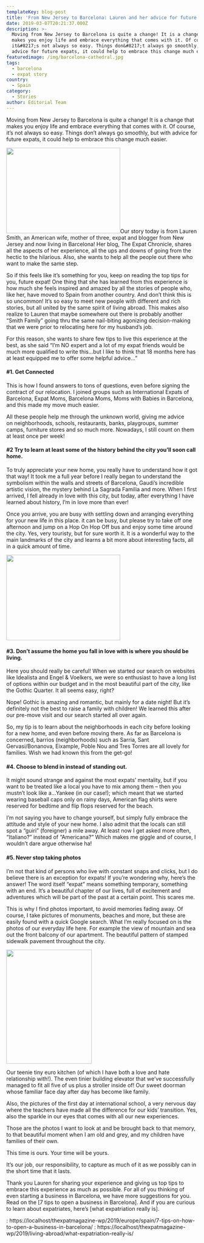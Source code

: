 ```yaml
---
templateKey: blog-post
title: 'From New Jersey to Barcelona: Lauren and her advice for future expats'
date: 2019-03-07T20:21:37.000Z
description: >-
  Moving from New Jersey to Barcelona is quite a change! It is a change that
  makes you enjoy life and embrace everything that comes with it. Of course,
  it&#8217;s not always so easy. Things don&#8217;t always go smoothly, but with
  advice for future expats, it could help to embrace this change much easier.
featuredimage: /img/barcelona-cathedral.jpg
tags:
  - barcelona
  - expat story
country:
  - Spain
category:
  - Stories
author: Editorial Team
---
```


Moving from New Jersey to Barcelona is quite a change! It is a change that makes you enjoy life and embrace everything that comes with it. Of course, it&#8217;s not always so easy. Things don&#8217;t always go smoothly, but with advice for future expats, it could help to embrace this change much easier.

<img  src="/img/uploads/2019/03/Barcelona-Cathedral-300x225.jpg" alt="" width="300" height="225" srcset="/img/uploads/2019/03/Barcelona-Cathedral-300x225.jpg 300w, /img/uploads/2019/03/Barcelona-Cathedral-768x576.jpg 768w, /img/uploads/2019/03/Barcelona-Cathedral-1024x768.jpg 1024w, /img/uploads/2019/03/Barcelona-Cathedral-1150x863.jpg 1150w, /img/uploads/2019/03/Barcelona-Cathedral.jpg 1200w" sizes="(max-width: 300px) 100vw, 300px" />Our story today is from Lauren Smith, an American wife, mother of three, expat and blogger from New Jersey and now living in Barcelona! Her blog, The Expat Chronicle, shares all the aspects of her experience, all the ups and downs of going from the hectic to the hilarious. Also, she wants to help all the people out there who want to make the same step.

So if this feels like it&#8217;s something for you, keep on reading the top tips for you, future expat! One thing that she has learned from this experience is how much she feels inspired and amazed by all the stories of people who, like her, have moved to Spain from another country. And don&#8217;t think this is so uncommon! It&#8217;s so easy to meet new people with different and rich stories, but all united by the same spirit of living abroad. This makes also realize to Lauren that maybe somewhere out there is probably another &#8220;Smith Family&#8221; going thru the same nail-biting agonizing decision-making that we were prior to relocating here for my husband&#8217;s job.

<div>
  <p>
    For this reason, she wants to share few tips to live this experience at the best, as she said &#8220;I&#8217;m NO expert and a lot of my expat friends would be much more qualified to write this&#8230;but I like to think that 18 months here has at least equipped me to offer some helpful advice&#8230;&#8221;
  </p>
  
  <h4>
    #1. Get Connected
  </h4>
  
  <p>
    This is how I found answers to tons of questions, even before signing the contract of our relocation. I joined groups such as International Expats of Barcelona, Expat Moms, Barcelona Moms, Moms with Babies in Barcelona, and this made my move much easier.
  </p>
  
  <p>
    All these people help me through the unknown world, giving me advice on neighborhoods, schools, restaurants, banks, playgroups, summer camps, furniture stores and so much more. Nowadays, I still count on them at least once per week!
  </p>
  
  <h4>
    #2 Try to learn at least some of the history behind the city you&#8217;ll soon call home.
  </h4>
  
  <p>
    To truly appreciate your new home, you really have to understand how it got that way! It took me a full year before I really began to understand the symbolism within the walls and streets of Barcelona, Gaudi&#8217;s incredible artistic vision, the mystery behind La Sagrada Familia and more. When I first arrived, I fell already in love with this city, but today, after everything I have learned about history, I&#8217;m in love more than ever!
  </p>
  
  <p>
    Once you arrive, you are busy with settling down and arranging everything for your new life in this place. it can be busy, but please try to take off one afternoon and jump on a Hop On Hop Off bus and enjoy some time around the city. Yes, very touristy, but for sure worth it. It is a wonderful way to the main landmarks of the city and learns a bit more about interesting facts, all in a quick amount of time.
  </p>
  
  <p>
    <img  src="/img/uploads/2019/03/Barcelona-Sunset-300x225.jpg" alt="" width="300" height="225" srcset="/img/uploads/2019/03/Barcelona-Sunset-300x225.jpg 300w, /img/uploads/2019/03/Barcelona-Sunset.jpg 480w" sizes="(max-width: 300px) 100vw, 300px" />
  </p>
  
  <h4>
    #3. Don&#8217;t assume the home you fall in love with is where you should be living.
  </h4>
  
  <p>
    Here you should really be careful! When we started our search on websites like Idealista and Engel & Voelkers, we were so enthusiast to have a long list of options within our budget and in the most beautiful part of the city, like the Gothic Quarter. It all seems easy, right?
  </p>
  
  <p>
    Nope! Gothic is amazing and romantic, but mainly for a date night! But it&#8217;s definitely not the best to raise a family with children! We learned this after our pre-move visit and our search started all over again.
  </p>
  
  <p>
    So, my tip is to learn about the neighborhoods in each city before looking for a new home, and even before moving there. As far as Barcelona is concerned, barrios (neighborhoods) such as Sarria, Sant Gervasi/Bonanova, Eixample, Poble Nou and Tres Torres are all lovely for families. Wish we had known this from the get-go!
  </p>
  
  <h4>
    #4. Choose to blend in instead of standing out.
  </h4>
  
  <p>
    It might sound strange and against the most expats&#8217; mentality, but if you want to be treated like a local you have to mix among them &#8211; then you mustn&#8217;t look like a&#8230;Yankee (in our case!); which meant that we started wearing baseball caps only on rainy days, American flag shirts were reserved for bedtime and flip flops reserved for the beach.
  </p>
  
  <p>
    I&#8217;m not saying you have to change yourself, but simply fully embrace the attitude and style of your new home. I also admit that the locals can still spot a &#8220;guiri&#8221; (foreigner) a mile away. At least now I get asked more often, &#8220;Italiano?&#8221; instead of &#8220;Americana?&#8221; Which makes me giggle and of course, I wouldn&#8217;t dare argue otherwise ha!
  </p>
  
  <h4>
    #5. Never stop taking photos
  </h4>
  
  <p>
    I&#8217;m not that kind of persons who live with constant snaps and clicks, but I do believe there is an exception for expats! If you&#8217;re wondering why, here&#8217;s the answer! The word itself &#8220;expat&#8221; means something temporary, something with an end. It&#8217;s a beautiful chapter of our lives, full of excitement and adventures which will be part of the past at a certain point. This scares me.
  </p>
  
  <p>
    This is why I find photos important, to avoid memories fading away. Of course, I take pictures of monuments, beaches and more, but these are easily found with a quick Google search. What I&#8217;m really focused on is the photos of our everyday life here. For example the view of mountain and sea out the front balcony of our apartment. The beautiful pattern of stamped sidewalk pavement throughout the city.
  </p>
  
  <p>
    <img  src="/img/uploads/2019/02/Barcelona-225x300.png" alt="" width="225" height="300" srcset="/img/uploads/2019/02/Barcelona-225x300.png 225w, /img/uploads/2019/02/Barcelona.png 480w" sizes="(max-width: 225px) 100vw, 225px" />
  </p>
  
  <p>
    Our teenie tiny euro kitchen (of which I have both a love and hate relationship with!). The even tinier building elevator that we&#8217;ve successfully managed to fit all five of us plus a stroller inside of! Our sweet doorman whose familiar face day after day has become like family.
  </p>
  
  <p>
    Also, the pictures of the first day at international school, a very nervous day where the teachers have made all the difference for our kids&#8217; transition. Yes, also the sparkle in our eyes that comes with all our new experiences.
  </p>
  
  <p>
    Those are the photos I want to look at and be brought back to that memory, to that beautiful moment when I am old and grey, and my children have families of their own.
  </p>
  
  <p>
    This time is ours. Your time will be yours.
  </p>
  
  <p>
    It&#8217;s our job, our responsibility, to capture as much of it as we possibly can in the short time that it lasts.
  </p>
</div>

Thank you Lauren for sharing your experience and giving us top tips to embrace this experience as much as possible. For all of you thinking of even starting a business in Barcelona, we have more suggestions for you. Read on the [7 tips to open a business in Barcelona]. And if you are curious to learn about expatriates, here&#8217;s [what expatriation really is].

: https://localhost/thexpatmagazine-wp/2019/europe/spain/7-tips-on-how-to-open-a-business-in-barcelona/
: https://localhost/thexpatmagazine-wp/2019/living-abroad/what-expatriation-really-is/

